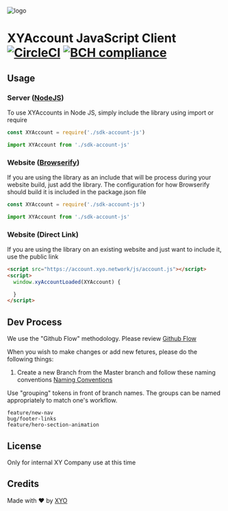 [logo]: https://www.xy.company/img/home/logo_xy.png "XYAccount"

![logo]

# XYAccount JavaScript Client [![CircleCI](https://circleci.com/gh/XYOracleNetwork/sdk-account-js.svg?style=svg&circle-token=37b7047073ba20592fad42d90447ff2b0c896a0b)](https://circleci.com/gh/XYOracleNetwork/sdk-account-js) [![BCH compliance](https://bettercodehub.com/edge/badge/XYOracleNetwork/sdk-account-js?branch=master&token=4d0c0cb937b80bf4ddcf8050ddaaed5770ed1946)](https://bettercodehub.com/results/XYOracleNetwork/sdk-account-js)

## Usage
### Server ([NodeJS](https://nodejs.org/en/))

To use XYAccounts in Node JS, simply include the library using import or require

```javascript
const XYAccount = require('./sdk-account-js')
```

```javascript
import XYAccount from './sdk-account-js'
```

### Website ([Browserify](http://browserify.org/))

If you are using the library as an include that will be process during your website build, just add the library.  The configuration for how Browserify should build it is included in the package.json file

```javascript
const XYAccount = require('./sdk-account-js')
```

```javascript
import XYAccount from './sdk-account-js'
```

### Website (Direct Link)

If you are using the library on an existing website and just want to include it, use the public link

```html
<script src="https://account.xyo.network/js/account.js"></script>
<script>
  window.xyAccountLoaded(XYAccount) {

  }
</script>
```

## Dev Process

We use the "Github Flow" methodology.
Please review [Github Flow](https://guides.github.com/introduction/flow/)

When you wish to make changes or add new fetures, please do the following things:

1. Create a new Branch from the Master branch and follow these naming conventions [Naming Conventions](https://github.com/chrisjlee/git-style-guide#short-well-defined-tokens)

Use "grouping" tokens in front of branch names. The groups can be named appropriately to match one's workflow.

```
feature/new-nav
bug/footer-links
feature/hero-section-animation
```

## License
Only for internal XY Company use at this time

## Credits
Made with ❤️
by [XYO](https://xyo.network)